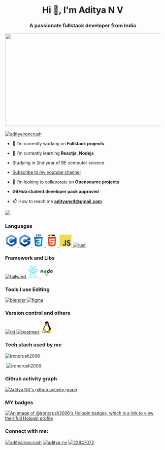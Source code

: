 <h1 align="center">Hi 👋, I'm Aditya N V</h1>
<h3 align="center">A passionate fullstack developer from India</h3>
<div align="center">
  <img src="https://media.giphy.com/media/dWesBcTLavkZuG35MI/giphy.gif" width="600" height="300"/>
</div>
<p align="left"> <a href="https://twitter.com/adityaironcrush" target="blank"><img src="https://img.shields.io/twitter/follow/adityaironcrush?logo=twitter&style=for-the-badge" alt="adityaironcrush" /></a> </p>

- 🔭 I’m currently working on **Fullstack projects**

- 🌱 I’m currently learning **Reactjs ,Nodejs**

- Studying in 2nd year of  BE computer science  

- <a href="https://youtube.com/@adityacodes06" >Subscribe to my youtube channel</a>

- 👯 I’m looking to collaborate on **Opensource projects**

- **GitHub student developer pack approved**

- 📫 How to reach me **adityanv4@gmail.com**

<div id="header" align="left">
  <img src="https://media.giphy.com/media/M9gbBd9nbDrOTu1Mqx/giphy.gif" width="100"/>
</div>


<h3 align="left">Languages</h3>
 </a> <a href="https://www.cprogramming.com/" target="_blank" rel="noreferrer"> <img src="https://raw.githubusercontent.com/devicons/devicon/master/icons/c/c-original.svg" alt="c" width="40" height="40"/> </a> <a href="https://www.w3schools.com/cpp/" target="_blank" rel="noreferrer"> <img src="https://raw.githubusercontent.com/devicons/devicon/master/icons/cplusplus/cplusplus-original.svg" alt="cplusplus" width="40" height="40"/> </a> <a href="https://www.w3schools.com/css/" target="_blank" rel="noreferrer"> <img src="https://raw.githubusercontent.com/devicons/devicon/master/icons/css3/css3-original-wordmark.svg" alt="css3" width="40" height="40"/> </a>  <a href="https://www.w3.org/html/" target="_blank" rel="noreferrer"> <img src="https://raw.githubusercontent.com/devicons/devicon/master/icons/html5/html5-original-wordmark.svg" alt="html5" width="40" height="40"/> </a> <a href="https://developer.mozilla.org/en-US/docs/Web/JavaScript" target="_blank" rel="noreferrer"> <img src="https://raw.githubusercontent.com/devicons/devicon/master/icons/javascript/javascript-original.svg" alt="javascript" width="40" height="40"/> </a>   <a href="https://www.rust-lang.org" target="_blank" rel="noreferrer"> <img src="https://img.shields.io/badge/Rust-000000?style=for-the-badge&logo=rust&logoColor=white" alt="rust" width="40" height="40"/> </a> </p>
<h3>Framework and Libs</h3>
<a href="https://tailwindcss.com/" target="_blank" rel="noreferrer"> <img src="https://www.vectorlogo.zone/logos/tailwindcss/tailwindcss-icon.svg" alt="tailwind" width="40" height="40"/> </a> 
<a href="https://reactjs.org/" target="_blank" rel="noreferrer"> <img src="https://raw.githubusercontent.com/devicons/devicon/master/icons/react/react-original-wordmark.svg" alt="react" width="40" height="40"/> </a>
<a href="https://nodejs.org" target="_blank" rel="noreferrer"> <img src="https://raw.githubusercontent.com/devicons/devicon/master/icons/nodejs/nodejs-original-wordmark.svg" alt="nodejs" width="40" height="40"/> </a> 
<h3>Tools I use Editing</h3>
<p align="left"> <a href="https://www.blender.org/" target="_blank" rel="noreferrer"> <img src="https://download.blender.org/branding/community/blender_community_badge_white.svg" alt="blender" width="40" height="40"/> </a>
<a href="https://www.figma.com/" target="_blank" rel="noreferrer"> <img src="https://www.vectorlogo.zone/logos/figma/figma-icon.svg" alt="figma" width="40" height="40"/> </a>
<h3>Version control and others</h3>
  <a href="https://git-scm.com/" target="_blank" rel="noreferrer"> <img src="https://www.vectorlogo.zone/logos/git-scm/git-scm-icon.svg" alt="git" width="40" height="40"/>
    <a href="https://postman.com" target="_blank" rel="noreferrer"> <img src="https://www.vectorlogo.zone/logos/getpostman/getpostman-icon.svg" alt="postman" width="40" height="40"/> </a>
  <a href="https://www.linux.org/" target="_blank" rel="noreferrer"> <img src="https://raw.githubusercontent.com/devicons/devicon/master/icons/linux/linux-original.svg" alt="linux" width="40" height="40"/> </a> 
<h3>Tech stach used by me</h3>
<p><img align="center" src="https://github-readme-stats.vercel.app/api/top-langs?username=Aditya-NV-06&show_icons=true&locale=en&layout=compact" alt="ironcrush2006" /></p>

<p>&nbsp;<img align="center" src="https://github-readme-stats.vercel.app/api?username=Aditya-NV-06&show_icons=true&locale=en" alt="ironcrush2006" /></p>

### Github activity graph 
[![Aditya NV's github activity graph](https://github-readme-activity-graph.vercel.app/graph?username=Aditya-NV-06&bg_color=1a191a&color=b2b4a7&line=22bf24&point=1f648e&area=true&hide_border=true)](https://github.com/ashutosh00710/github-readme-activity-graph)

### MY badges
[![An image of @ironcrush2006's Holopin badges, which is a link to view their full Holopin profile](https://holopin.me/ironcrush2006)](https://holopin.io/@ironcrush2006)

<h3 align="left">Connect with me:</h3>
<p align="left">
<a href="https://twitter.com/adityaironcrush" target="blank"><img align="center" src="https://raw.githubusercontent.com/rahuldkjain/github-profile-readme-generator/master/src/images/icons/Social/twitter.svg" alt="adityaironcrush" height="30" width="40" /></a>
<a href="https://linkedin.com/in/aditya-nv" target="blank"><img align="center" src="https://raw.githubusercontent.com/rahuldkjain/github-profile-readme-generator/master/src/images/icons/Social/linked-in-alt.svg" alt="aditya-nv" height="30" width="40" /></a>
<a href="https://stackoverflow.com/users/22847072" target="blank"><img align="center" src="https://raw.githubusercontent.com/rahuldkjain/github-profile-readme-generator/master/src/images/icons/Social/stack-overflow.svg" alt="22847072" height="30" width="40" /></a>
</p>
